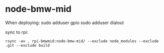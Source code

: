 # node-bmw-mid

When deploying:
sudo adduser <username> gpio
sudo adduser <username> dialout

sync to rpi:
```
rsync -av . rpi-bmwmid:node-bmw-mid/ --exclude node_modules --exclude .git --exclude build
```

